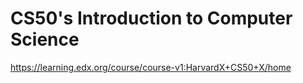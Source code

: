 # CS50's Introduction to Computer Science
https://learning.edx.org/course/course-v1:HarvardX+CS50+X/home